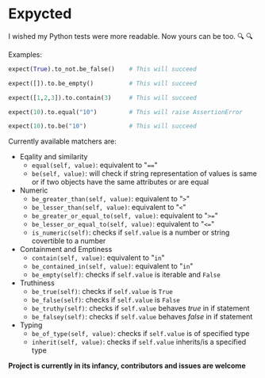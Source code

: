 # Expycted

I wished my Python tests were more readable. Now yours can be too. :mag: :mag:

Examples:
```python
expect(True).to_not.be_false()    # This will succeed

expect([]).to.be_empty()          # This will succeed

expect([1,2,3]).to.contain(3)     # This will succeed

expect(10).to.equal("10")         # This will raise AssertionError

expect(10).to.be("10")            # This will succeed

```

Currently available matchers are:

- Eqality and similarity
    - `equal(self, value)`: equivalent to "`==`"
    - `be(self, value)`:  will check if string representation of values is same or if two objects have the same attributes or are equal
- Numeric
    - `be_greater_than(self, value)`: equivalent to "`>`"
    - `be_lesser_than(self, value)`: equivalent to "`<`"
    - `be_greater_or_equal_to(self, value)`: equivalent to "`>=`"
    - `be_lesser_or_equal_to(self, value)`: equivalent to "`<=`"
    - `is_numeric(self)`: checks if `self.value` is a number or string covertible to a number
- Containment and Emptiness
    - `contain(self, value)`: equivalent to "`in`"
    - `be_contained_in(self, value)`: equivalent to "`in`"
    - `be_empty(self)`: checks if `self.value` is iterable and `False`
- Truthiness
    - `be_true(self)`: checks if `self.value` is `True`
    - `be_false(self)`: checks if `self.value` is `False`
    - `be_truthy(self)`: checks if `self.value` behaves _true_ in if statement
    - `be_falsey(self)`: checks if `self.value` behaves _false_ in if statement
- Typing
    - `be_of_type(self, value)`: checks if `self.value` is of specified type
    - `inherit(self, value)`: checks if `self.value` inherits/is a specified type

__Project is currently in its infancy, contributors and issues are welcome__
